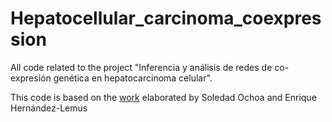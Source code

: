 # Hepatocellular_carcinoma_coexpression
All code related to the project "Inferencia y análisis de redes de co-expresión genética en hepatocarcinoma celular".

This code is based on the [work](https://github.com/CSB-IG/SGCCA) elaborated by Soledad Ochoa and Enrique Hernández-Lemus 

